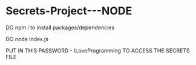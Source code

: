 # Secrets-Project---NODE

DO npm i to install packages/dependencies

DO node index.js

PUT IN THIS PASSWORD - ILoveProgramming
TO ACCESS THE SECRETS FILE
